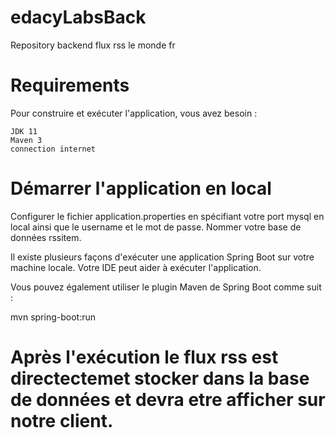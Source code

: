# edacyLabsBack
Repository backend flux rss le monde fr

# Requirements


Pour construire et exécuter l'application, vous avez besoin :

    JDK 11
    Maven 3
    connection internet
    
# Démarrer l'application en local

Configurer le fichier application.properties en spécifiant votre port mysql en local ainsi que le username et le mot de passe.
Nommer votre base de données rssitem.

Il existe plusieurs façons d'exécuter une application Spring Boot sur votre machine locale. Votre IDE peut aider à exécuter l'application. 

Vous pouvez également utiliser le plugin Maven de Spring Boot comme suit :

mvn spring-boot:run

# Après l'exécution le flux rss est directectemet stocker dans la base de données et devra etre afficher sur notre client.

